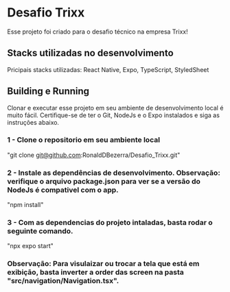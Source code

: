# Desafio Trixx
Esse projeto foi criado para o desafio técnico na empresa Trixx!
## Stacks utilizadas no desenvolvimento
Pricipais stacks utilizadas: React Native, Expo, TypeScript, StyledSheet
## Building e Running
Clonar e executar esse projeto em seu ambiente de desenvolvimento local é muito fácil. Certifique-se de ter o Git, NodeJs e o Expo instalados e siga as instruções abaixo. 
  
  
 ### 1 - Clone o repositorio em seu ambiente local
  
  
  "git clone git@github.com:RonaldDBezerra/Desafio_Trixx.git"
  
  
 ### 2 - Instale as dependências de desenvolvimento. Observação: verifique o arquivo package.json para ver se a versão do NodeJs é compativel com o app.
  
  
  "npm install"
  
  
  ### 3 - Com as dependencias do projeto intaladas, basta rodar o seguinte comando.
  
  
  "npx expo start"
  
  
  ### Observação: Para visulaizar ou trocar a tela que está em exibição, basta inverter a order das screen na pasta "src/navigation/Navigation.tsx".
